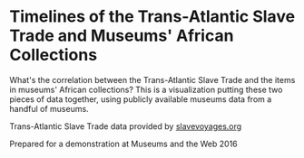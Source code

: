 Timelines of the Trans-Atlantic Slave Trade and Museums' African Collections
============================================================================

What's the correlation between the Trans-Atlantic Slave Trade and the
items in museums' African collections? This is a visualization putting
these two pieces of data together, using publicly available museums
data from a handful of museums.

Trans-Atlantic Slave Trade data provided by [slavevoyages.org](http://www.slavevoyages.org/voyage/download)

Prepared for a demonstration at Museums and the Web 2016
